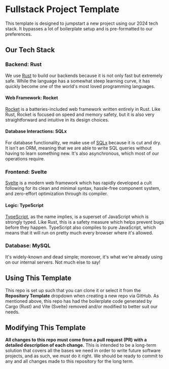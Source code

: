 # Fullstack Project Template
This template is designed to jumpstart a new project using our 2024 tech stack. It bypasses a lot of boilerplate setup and is pre-formatted to our preferences.

## Our Tech Stack

### Backend: Rust
We use [Rust](https://rust-lang.org/) to build our backends because it is not only fast but extremely safe. While the language has a somewhat steep learning curve, it has quickly become one of the world's most loved programming languages.

#### Web Framework: Rocket
[Rocket](https://rocket.rs/) is a batteries-included web framework written entirely in Rust. Like Rust, Rocket is focused on speed and memory safety, but it is also very straightforward and intuitive in its design choices.

#### Database Interactions: SQLx
For database functionality, we make use of [SQLx](https://github.com/launchbadge/sqlx) because it is cut and dry. It isn't an ORM, meaning that we are able to write SQL queries without having to learn something new. It's also asynchronous, which most of our operations require.

### Frontend: Svelte
[Svelte](https://svelte.dev) is a modern web framework which has rapidly developed a cult following for its clean and minimal syntax, hassle-free component system, and zero-effort optimization through its compiler.

#### Logic: TypeScript
[TypeScript](https://www.typescriptlang.org/), as the name implies, is a superset of JavaScript which is strongly typed. Like Rust, this is a safety measure which helps prevent bugs before they happen. TypeScript also compiles to pure JavaScript, which means that it will run on pretty much every browser where it's allowed.

### Database: MySQL
It's widely-known and dead simple; moreover, it's what we're already using on our internal servers. Not much else to say!

## Using This Template
This repo is set up such that you can clone it or select it from the **Repository Template** dropdown when creating a new repo via GitHub. As mentioned above, this repo has had the boilerplate code generated by Cargo (Rust) and Vite (Svelte) removed and/or modified to better suit our needs.

## Modifying This Template
**All changes to this repo must come from a pull request (PR) with a detailed description of each change.** This is intended to be a long-term solution that covers all the bases we need in order to write future software projects, and as such, we _must_ do it right. We should be ready to commit to any and all changes made to this repository for the long term.
